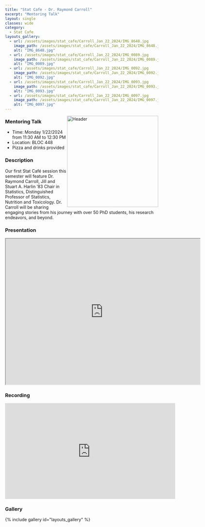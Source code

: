```yaml
---
title: "Stat Cafe - Dr. Raymond Carroll"
excerpt: "Mentoring Talk"
layout: single
classes: wide
category: 
  - Stat Cafe
layouts_gallery:
  - url: /assets/images/stat_cafe/Carroll_Jan_22_2024/IMG_8648.jpg
    image_path: /assets/images/stat_cafe/Carroll_Jan_22_2024/IMG_8648.jpg
    alt: "IMG_8648.jpg"
  - url: /assets/images/stat_cafe/Carroll_Jan_22_2024/IMG_0089.jpg
    image_path: /assets/images/stat_cafe/Carroll_Jan_22_2024/IMG_0089.jpg
    alt: "IMG_0089.jpg"
  - url: /assets/images/stat_cafe/Carroll_Jan_22_2024/IMG_0092.jpg
    image_path: /assets/images/stat_cafe/Carroll_Jan_22_2024/IMG_0092.jpg
    alt: "IMG_0092.jpg"
  - url: /assets/images/stat_cafe/Carroll_Jan_22_2024/IMG_0093.jpg
    image_path: /assets/images/stat_cafe/Carroll_Jan_22_2024/IMG_0093.jpg
    alt: "IMG_0093.jpg"
  - url: /assets/images/stat_cafe/Carroll_Jan_22_2024/IMG_0097.jpg
    image_path: /assets/images/stat_cafe/Carroll_Jan_22_2024/IMG_0097.jpg
    alt: "IMG_0097.jpg"
---
```


<img src="https://jeroda7105.github.io/tamusgsa.github.io/assets/images/stat_cafe/Carroll_Jan_22_2024/IMG_8648.jpg" alt="Header" width="300" style="float: right;"/> 

### Mentoring Talk
- Time: Monday 1/22/2024 from 11:30 AM to 12:30 PM
- Location: BLOC 448
- Pizza and drinks provided
<!-- - [Presentation]({{ "/assets/files/stat_cafe/Carroll_Jan_22_2024/StatCafe_Carroll_slides.pdf" | relative_url }}) -->
<!-- - [Recording](https://www.youtube.com/watch?v=aO0Q1aTg4z8) -->

### Description
Our first Stat Café session this semester will feature Dr. Raymond Carroll, Jill and Stuart A. Harlin ’83 Chair in Statistics, Distinguished Professor of Statistics, Nutrition and Toxicology. Dr. Carroll will be sharing engaging stories from his journey with over 50 PhD students, his research endeavors, and beyond.


### Presentation
<iframe src="https://drive.google.com/file/d/1f3OnW1RweElaN-0co1GQVdoR9dJC0B4h/preview" width="640" height="480" allow="autoplay"></iframe>

### Recording 
<iframe width="560" height="315" src="https://www.youtube.com/embed/aO0Q1aTg4z8?si=GIPzoZeKNMIV03ru" title="YouTube video player" frameborder="0" allow="accelerometer; autoplay; clipboard-write; encrypted-media; gyroscope; picture-in-picture; web-share" allowfullscreen></iframe>

### Gallery

{% include gallery id="layouts_gallery" %}
